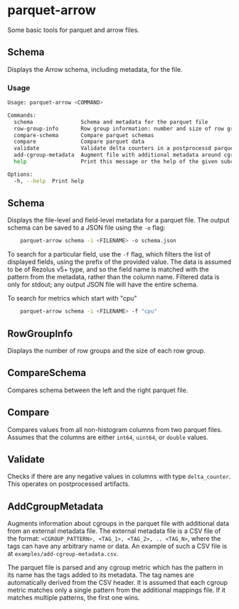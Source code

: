 # parquet-arrow

Some basic tools for parquet and arrow files.

## Schema

Displays the Arrow schema, including metadata, for the file.

### Usage
```sh
Usage: parquet-arrow <COMMAND>

Commands:
  schema               Schema and metadata for the parquet file
  row-group-info       Row group information: number and size of row groups
  compare-schema       Compare parquet schemas
  compare              Compare parquet data
  validate             Validate delta counters in a postprocessd parquet file
  add-cgroup-metadata  Augment file with additional metadata around cgroups
  help                 Print this message or the help of the given subcommand(s)

Options:
  -h, --help  Print help
```

## Schema
Displays the file-level and field-level metadata for a parquet file. The
output schema can be saved to a JSON file using the `-o` flag:
```sh
    parquet-arrow schema -i <FILENAME> -o schema.json
```

To search for a particular field, use the `-f` flag, which filters the list
of displayed fields, using the prefix of the provided value. The data is
assumed to be of Rezolus v5+ type, and so the field name is matched with
the pattern from the metadata, rather than the column name. Filtered data
is only for stdout; any output JSON file will have the entire schema.

To search for metrics which start with "cpu"
```sh
    parquet-arrow schema -i <FILENAME> -f "cpu"
```

## RowGroupInfo
Displays the number of row groups and the size of each row group.

## CompareSchema
Compares schema between the left and the right parquet file.

## Compare
Compares values from all non-histogram columns from two parquet files. Assumes
that the columns are either `int64`, `uint64`, or `double` values.

## Validate
Checks if there are any negative values in columns with type `delta_counter`.
This operates on postprocessed artifacts.

## AddCgroupMetadata
Augments information about cgroups in the parquet file with additional data
from an external metadata file. The external metadata file is a CSV file
of the format: `<CGROUP_PATTERN>, <TAG_1>, <TAG_2>, .. <TAG_N>`, where the tags
can have any arbitrary name or data. An example of such a CSV file is at
`examples/add-cgroup-metadata.csv`.

The parquet file is parsed and any cgroup metric which has the pattern in its
name has the tags added to its metadata. The tag names are automatically
derived from the CSV header. It is assumed that each cgroup metric matches only
a single pattern from the additional mappings file. If it matches multiple
patterns, the first one wins.
